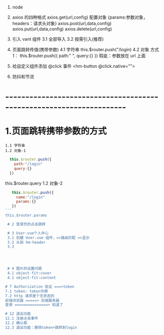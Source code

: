 1. node
2. axios 的四种格式
   axios.get(url,config) 配置对象 {params:参数对象，headers：请求头对象}
   axios.post(url,data,config)
   axios.put(url,data,config)
   axios.delete(url,config)
3. 引入 vant 组件
   3.1 全部导入
   3.2 按需引入(推荐)
4. 页面跳转传值(携带参数)
   4.1 字符串 this.$router.push("/login)
  4.2 对象 方式1：   this.$router.push({
   path:" ",
   query:{}
   })
   瑕疵：参数放在 url 上面

5. 给自定义组件添加 @click 事件 <hm-button @click.native=""></hm-button>
6. 防抖和节流

# --------------------------------------------------------------------

# 1.页面跳转携带参数的方式

    1.1 字符串
    1.2 对象-1

```js
  this.$router.push({
    path:"/login"
    query:{}
  })
```

this.\$router.query
1.2 对象-2

````js
   this.$router.push({
     name:"/login"
     params:{}
   })
```
this.$router.params

 # 2 登录页的点击跳转

 # 3 User.vue个人中心
 3.1 创建 User.vue 组件，=>路由匹配 =>显示
 3.2 头部 hm-header
 3.3




 # 4 图片的设置问题
 4.1 object-fit:cover
 4.1 object-fit:content

# 7 Authorization 验证 ===>token
7.1 token: token令牌
7.2 http 请求是个无状态的
前端浏览器 =====> 后端服务器
登录 ===============> 知道了

# 12 退出功能
12.1 注册点击事件
12.2 确认框
12.3 退出功能：删除token+跳转到login
````
